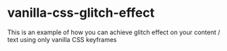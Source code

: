 # vanilla-css-glitch-effect

This is an example of how you can achieve glitch effect on your content / text using only vanilla CSS keyframes
